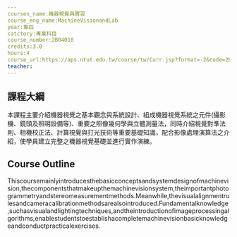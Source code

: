 ```yaml
---
coursen_name:機器視覺與實習
course_eng_name:MachineVisionandLab
year:專四
catctory:專業科目
course_number:2B04010
credits:3.0
hours:4
course_url:https://aps.ntut.edu.tw/course/tw/Curr.jsp?format=-2&code=2B04010
teacher:
---
```


## 課程大綱

本課程主要介紹機器視覺之基本觀念與系統設計、組成機器視覺系統之元件(攝影機、鏡頭及照明設備等)、重要之照像幾何學與立體測量法，同時介紹視覺對準法則、相機校正法、計算視覺與打光技術等重要基礎知識，配合影像處理演算法之介紹，使學員建立完整之機器視覺基礎並進行實作演練。


## Course Outline

Thiscoursemainlyintroducesthebasicconceptsandsystemdesignofmachinevision,thecomponentsthatmakeupthemachinevisionsystem,theimportantphotogrammetryandstereomeasurementmethods.Meanwhile,thevisualalignmentrulesandcameracalibrationmethodsarealsointroduced.Fundamentalknowledge,suchasvisualandlightingtechniques,andtheintroductionofimageprocessingalgorithms,enablestudentstoestablishacompletemachinevisionbasicknowledgeandconductpracticalexercises.


